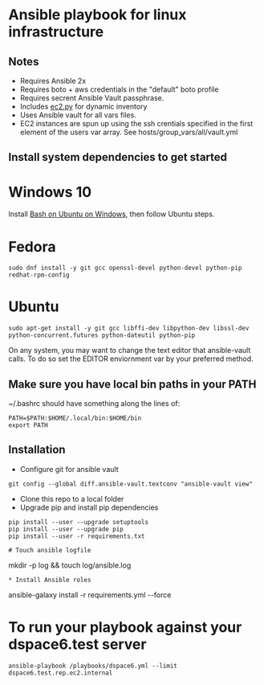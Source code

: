 # Ansible playbook for linux infrastructure

## Notes

* Requires Ansible 2x
* Requires boto + aws credentials in the "default" boto profile
* Requires secrent Ansible Vault passphrase.
* Includes [ec2.py](http://docs.ansible.com/ansible/intro_dynamic_inventory.html#example-aws-ec2-external-inventory-script) for dynamic inventory
* Uses Ansible vault for all vars files.
* EC2 instances are spun up using the ssh crentials specified in the first element of the users var array.  See hosts/group_vars/all/vault.yml

## Install system dependencies to get started

# Windows 10

Install [Bash on Ubuntu on Windows](https://msdn.microsoft.com/en-us/commandline/wsl/install_guide), then follow Ubuntu steps.

# Fedora
```
sudo dnf install -y git gcc openssl-devel python-devel python-pip redhat-rpm-config
```

# Ubuntu
```
sudo apt-get install -y git gcc libffi-dev libpython-dev libssl-dev python-concurrent.futures python-dateutil python-pip

```

On any system, you may want to change the text editor that ansible-vault calls. To do so set the EDITOR enviornment var by your preferred method.

## Make sure you have local bin paths in your PATH
~/.bashrc should have something along the lines of:

```
PATH=$PATH:$HOME/.local/bin:$HOME/bin
export PATH
```

## Installation
* Configure git for ansible vault
```
git config --global diff.ansible-vault.textconv "ansible-vault view"
```
* Clone this repo to a local folder
* Upgrade pip and install pip dependencies
```
pip install --user --upgrade setuptools
pip install --user --upgrade pip
pip install --user -r requirements.txt

# Touch ansible logfile                            
```                                                
mkdir -p log && touch log/ansible.log              
```                                                
* Install Ansible roles                            
```                                                
ansible-galaxy install -r requirements.yml --force 

# To run your playbook against your dspace6.test server                            
```                                                
ansible-playbook /playbooks/dspace6.yml --limit dspace6.test.rep.ec2.internal
```


